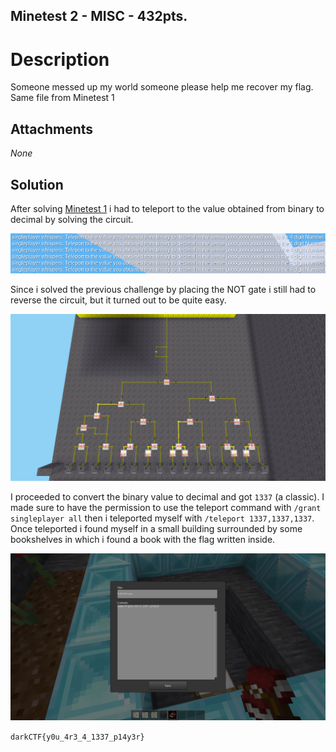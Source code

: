 ## Minetest 2 - MISC - 432pts.
# Description
Someone messed up my world someone please help me recover my flag. Same file from Minetest 1

## Attachments
_None_

## Solution

After solving [Minetest 1](../minetest-1) i had to teleport to the value obtained from binary to decimal by solving the circuit.

![task](imgs/task.png)

Since i solved the previous challenge by placing the NOT gate i still had to reverse the circuit, but it turned out
to be quite easy.

![circuit](imgs/circuit.png)

I proceeded to convert the binary value to decimal and got `1337` (a classic).
I made sure to have the permission to use the teleport command with `/grant singleplayer all` then i teleported myself
with `/teleport 1337,1337,1337`.
Once teleported i found myself in a small building surrounded by some bookshelves in which i found a book with the flag written inside.

![flag](imgs/flag.png)

`darkCTF{y0u_4r3_4_1337_p14y3r}`
